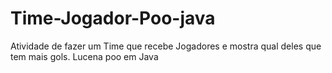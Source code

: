 # Time-Jogador-Poo-java
Atividade de fazer um Time que recebe Jogadores e mostra qual deles que tem mais gols. Lucena poo em Java

